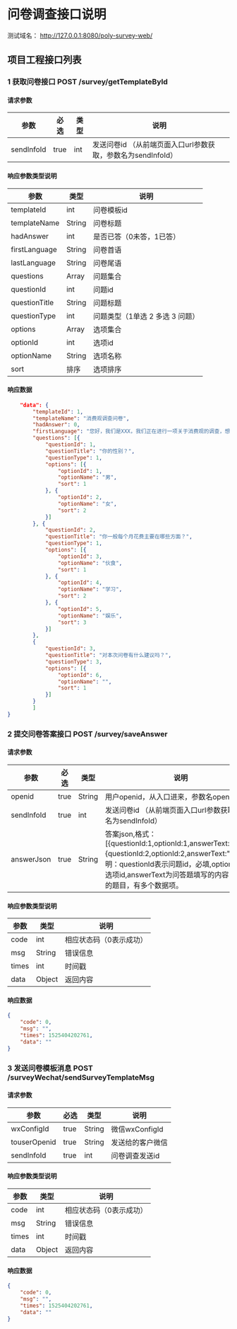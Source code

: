 # 问卷调查接口说明
测试域名：  http://127.0.0.1:8080/poly-survey-web/

## 项目工程接口列表

### 1 获取问卷接口 POST  /survey/getTemplateById
#### 请求参数
参数            |必选     |类型     |说明
---             |---      |---      |---
sendInfoId		|true    |int      |发送问卷id （从前端页面入口url参数获取，参数名为sendInfoId）

#### 响应参数类型说明
参数            |类型     |说明
---           |---      |---   
templateId    |int      |问卷模板id
templateName  |String   |问卷标题
hadAnswer 	  |int      |是否已答（0未答，1已答）
firstLanguage |String   |问卷首语
lastLanguage  |String   |问卷尾语
questions     |Array    |问题集合
  questionId    |int      |问题id
  questionTitle |String   |问题标题
  questionType  |int      |问题类型（1单选 2 多选 3 问题）
   options     |Array    |选项集合
   optionId    |int      |选项id
   optionName  |String   |选项名称
   sort        |排序      |选项排序

#### 响应数据
```json
	"data": {
		"templateId": 1,
		"templateName": "消费观调查问卷",
		"hadAnswer": 0,
		"firstLanguage": "您好，我们是XXX，我们正在进行一项关于消费观的调查，想邀请您用几分钟时间帮忙填答这份问卷。本问卷实行匿名制，所有数据只用于统计分析， 请您放心填写。题目选项无对错之分，请您按自己的实际情况填写。谢谢您的帮助。",
		"questions": [{
			"questionId": 1,
			"questionTitle": "你的性别？",
			"questionType": 1,
			"options": [{
				"optionId": 1,
				"optionName": "男",
				"sort": 1
			}, {
				"optionId": 2,
				"optionName": "女",
				"sort": 2
			}]
		}, {
			"questionId": 2,
			"questionTitle": "你一般每个月花费主要在哪些方面？",
			"questionType": 1,
			"options": [{
				"optionId": 3,
				"optionName": "伙食",
				"sort": 1
			}, {
				"optionId": 4,
				"optionName": "学习",
				"sort": 2
			}, {
				"optionId": 5,
				"optionName": "娱乐",
				"sort": 3
			}]
		},
		{
			"questionId": 3,
			"questionTitle": "对本次问卷有什么建议吗？",
			"questionType": 3,
			"options": [{
				"optionId": 6,
				"optionName": "",
				"sort": 1
			}]
		}
		]
}
```



### 2 提交问卷答案接口 POST  /survey/saveAnswer
#### 请求参数
参数            |必选     |类型     |说明
---             |---      |---      |---
openid      	|true     |String       |用户openid，从入口进来，参数名openid
sendInfoId      |true     |int          |发送问卷id （从前端页面入口url参数获取，参数名为sendInfoId）
answerJson      |true     |String       |答案json,格式：[{questionId:1,optionId:1,answerText:"xxxx"},{questionId:2,optionId:2,answerText:""}]，说明：questionId表示问题id，必填,optionId表示选项id,answerText为问答题填写的内容，多选的题目，有多个数据项。


#### 响应参数类型说明
参数            |类型     |说明
---           |---      |---   
code    	  |int      |相应状态码（0表示成功）
msg  		  |String   |错误信息
times 		  |int      |时间戳
data 		  |Object   |返回内容

#### 响应数据

```json
{
	"code": 0,
	"msg": "",
	"times": 1525404202761,
	"data": ""
}
```

### 3 发送问卷模板消息 POST  /surveyWechat/sendSurveyTemplateMsg
#### 请求参数
参数            |必选     |类型     |说明
---             |---      |---      |---
wxConfigId      |true     |String       |微信wxConfigId
touserOpenid    |true     |String       |发送给的客户微信
sendInfoId      |true     |int          |问卷调查发送id


#### 响应参数类型说明
参数            |类型     |说明
---           |---      |---   
code    	  |int      |相应状态码（0表示成功）
msg  		  |String   |错误信息
times 		  |int      |时间戳
data 		  |Object   |返回内容

#### 响应数据

```json
{
	"code": 0,
	"msg": "",
	"times": 1525404202761,
	"data": ""
}
```